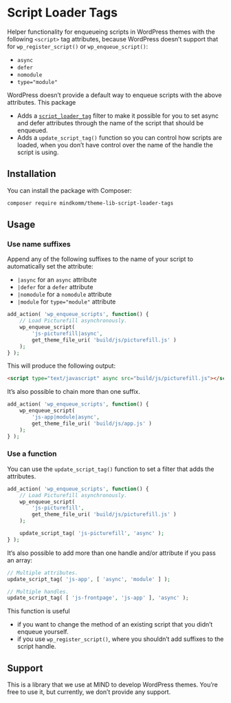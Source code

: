 # Script Loader Tags

Helper functionality for enqueueing scripts in WordPress themes with the following `<script>` tag attributes, because WordPress doesn’t support that for `wp_register_script()` or `wp_enqueue_script()`:

- `async`
- `defer`
- `nomodule`
- `type="module"`

WordPress doesn’t provide a default way to enqueue scripts with the above attributes. This package

- Adds a [`script_loader_tag`](https://developer.wordpress.org/reference/hooks/script_loader_tag/) filter to make it possible for you to set async and defer attributes through the name of the script that should be enqueued.
- Adds a `update_script_tag()` function so you can control how scripts are loaded, when you don’t have control over the name of the handle the script is using.

## Installation

You can install the package with Composer:

```bash
composer require mindkomm/theme-lib-script-loader-tags
```

## Usage

### Use name suffixes

Append any of the following suffixes to the name of your script to automatically set the attribute:

- `|async` for an `async` attribute
- `|defer` for a `defer` attribute
- `|nomodule` for a `nomodule` attribute
- `|module` for `type="module"` attribute

```php
add_action( 'wp_enqueue_scripts', function() {
    // Load Picturefill asynchronously.
    wp_enqueue_script(
        'js-picturefill|async',
        get_theme_file_uri( 'build/js/picturefill.js' )
    );
} );
```

This will produce the following output:

```html
<script type="text/javascript" async src="build/js/picturefill.js"></script>
```

It’s also possible to chain more than one suffix.

```php
add_action( 'wp_enqueue_scripts', function() {
    wp_enqueue_script(
        'js-app|module|async',
        get_theme_file_uri( 'build/js/app.js' )
    );
} );
```

### Use a function

You can use the `update_script_tag()` function to set a filter that adds the attributes.

```php
add_action( 'wp_enqueue_scripts', function() {
    // Load Picturefill asynchronously.
    wp_enqueue_script(
        'js-picturefill',
        get_theme_file_uri( 'build/js/picturefill.js' )
    );

    update_script_tag( 'js-picturefill', 'async' );
} );
```

It‘s also possible to add more than one handle and/or attribute if you pass an array:

```php
// Multiple attributes.
update_script_tag( 'js-app', [ 'async', 'module' ] );

// Multiple handles.
update_script_tag( [ 'js-frontpage', 'js-app' ], 'async' );
```

This function is useful

- if you want to change the method of an existing script that you didn’t enqueue yourself.
- if you use `wp_register_script()`, where you shouldn’t add suffixes to the script handle.



## Support

This is a library that we use at MIND to develop WordPress themes. You’re free to use it, but currently, we don’t provide any support. 
